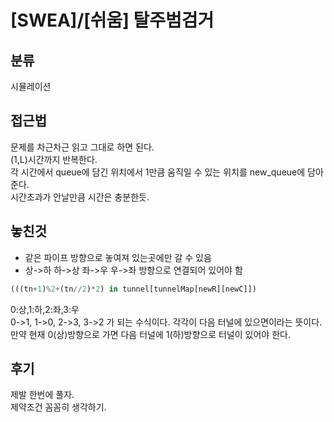 # [SWEA]/[쉬움] 탈주범검거

## 분류
시뮬레이션

## 접근법
문제를 차근차근 읽고 그대로 하면 된다.<br>
(1,L)시간까지 반복한다.<br>
각 시간에서 queue에 담긴 위치에서 1만큼 움직일 수 있는 위치를 new_queue에 담아준다.<br>
시간초과가 안날만큼 시간은 충분한듯.<br>

## 놓친것
- 같은 파이프 방향으로 놓여져 있는곳에만 갈 수 있음
- 상->하 하->상 좌->우 우->좌 방향으로 연결되어 있어야 함
```python
(((tn+1)%2+(tn//2)*2) in tunnel[tunnelMap[newR][newC]])
```
0:상,1:하,2:좌,3:우<br>
0->1, 1->0, 2->3, 3->2 가 되는 수식이다. 각각이 다음 터널에 있으면이라는 뜻이다.<Br>
만약 현재 0(상)방향으로 가면 다음 터널에 1(하)방향으로 터널이 있어야 한다.<br>

## 후기
제발 한번에 풀자.<br>
제약조건 꼼꼼히 생각하기.